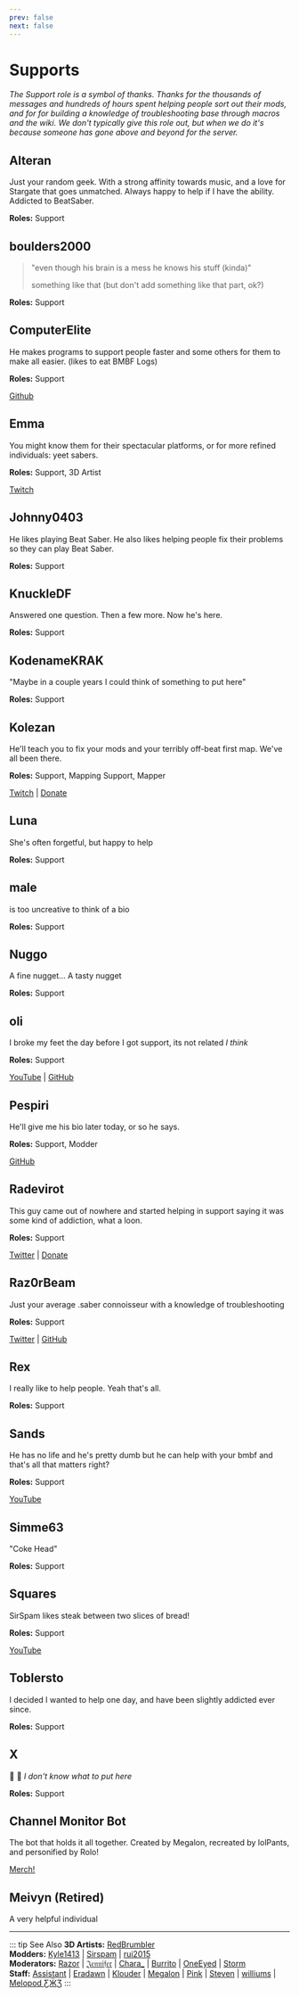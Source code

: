 ```yaml
---
prev: false
next: false
---
```


# Supports

_The Support role is a symbol of thanks. Thanks for the thousands of messages and hundreds of hours spent helping people
sort out their mods, and for for building a knowledge of troubleshooting base through macros and the wiki. We don't typically
give this role out, but when we do it's because someone has gone above and beyond for the server._

## Alteran

Just your random geek. With a strong affinity towards music, and a love for Stargate that goes unmatched.
Always happy to help if I have the ability.  
Addicted to BeatSaber.

**Roles:** Support

## boulders2000

> "even though his brain is a mess he knows his stuff (kinda)"
>
> something like that (but don't add something like that part, ok?)

**Roles:** Support

## ComputerElite

He makes programs to support people faster and some others for them to make all easier. (likes to eat BMBF Logs)

**Roles:** Support

[Github](https://github.com/ComputerElite/)

## Emma

You might know them for their spectacular platforms, or for more refined individuals: yeet sabers.

**Roles:** Support, 3D Artist

[Twitch](https://www.twitch.tv/therealkleinba)

## Johnny0403

He likes playing Beat Saber. He also likes helping people fix their problems so they can play Beat Saber.

**Roles:** Support

## KnuckleDF

Answered one question. Then a few more. Now he's here.

**Roles:** Support

## KodenameKRAK

"Maybe in a couple years I could think of something to put here"

**Roles:** Support

## Kolezan

He'll teach you to fix your mods and your terribly off-beat first map. We've all been there.

**Roles:** Support, Mapping Support, Mapper

[Twitch](https://www.twitch.tv/kolezan) | [Donate](https://paypal.me/kolezan)

## Luna

She's often forgetful, but happy to help

**Roles:** Support

## male

is too uncreative to think of a bio

**Roles:** Support

## Nuggo

A fine nugget... A tasty nugget

**Roles:** Support

## oli

I broke my feet the day before I got support, its not related _I think_

**Roles:** Support

[YouTube](https://www.youtube.com/@gikmo8246) | [GitHub](https://github.com/oli-ctrl)

## Pespiri

He'll give me his bio later today, or so he says.

**Roles:** Support, Modder

[GitHub](https://github.com/pespiri)

## Radevirot

This guy came out of nowhere and started helping in support saying it was some kind of addiction, what a loon.

**Roles:** Support

[Twitter](https://twitter.com/Radevirot) | [Donate](https://paypal.me/Radevirot)

## Raz0rBeam

Just your average .saber connoisseur with a knowledge of troubleshooting

**Roles:** Support

[Twitter](https://www.twitter.com/Raz0rBeam) | [GitHub](https://www.github.com/Raz0rBeam)

## Rex

I really like to help people. Yeah that's all.

**Roles:** Support

## Sands

He has no life and he's pretty dumb but he can help with your bmbf and that's all that matters right?

**Roles:** Support

[YouTube](https://www.youtube.com/channel/UCiZEAQOgVABYs1-u3psPezg)

## Simme63

"Coke Head"

**Roles:** Support

## Squares

SirSpam likes steak between two slices of bread!

**Roles:** Support

[YouTube](https://www.youtube.com/channel/UCaQ7PLj4AqGHZnqQVjc_XBQ)

## Toblersto

I decided I wanted to help one day, and have been slightly addicted ever since.

**Roles:** Support

## X

🐸 🎉 _I don't know what to put here_

**Roles:** Support

## Channel Monitor Bot

The bot that holds it all together.
Created by Megalon, recreated by lolPants, and personified by Rolo!

[Merch!](https://www.redbubble.com/people/megalon-gaming/portfolio)

## Meivyn (Retired)

A very helpful individual

---

::: tip See Also
**3D Artists:** [RedBrumbler](./3d-artists.md#redbrumbler)  
**Modders:** [Kyle1413](./modders.md#kyle1413) | [Sirspam](./modders.md#sirspam) | [rui2015](./moderators.md#rui2015)  
**Moderators:** [Razor](./moderators.md#razor) | [𝔍𝔢𝔫𝔫𝔦𝔣𝔢𝔯](./moderators.md#jennifer-retired)
| [Chara\_](./moderators.md#chara-retired) | [Burrito](./moderators.md#burrito)
| [OneEyed](./moderators.md#oneeyed-retired) | [Storm](./moderators.md#storm)  
**Staff:** [Assistant](./staff.md#assistant-retired) | [Eradawn](./staff.md#eradawn) | [Klouder](./staff.md#klouder-retired)
| [Megalon](./staff.md#megalon) | [Pink](./staff.md#pink) | [Steven](./staff.md#steven-🎀) | [williums](./staff.md#williums)
| [Melopod ƸӜƷ](./staff.md#melopod-ƹжʒ)
:::
